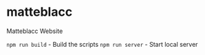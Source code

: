 # matteblacc
Matteblacc Website

`npm run build` - Build the scripts
`npm run server` - Start local server
